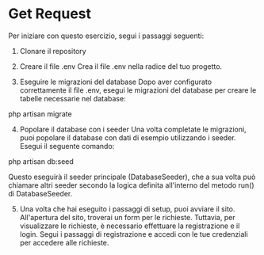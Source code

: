 # Get Request

Per iniziare con questo esercizio, segui i passaggi seguenti:

1. Clonare il repository

2. Creare il file .env
Crea il file .env nella radice del tuo progetto.

3. Eseguire le migrazioni del database
Dopo aver configurato correttamente il file .env, esegui le migrazioni del database per creare le tabelle necessarie nel database:

php artisan migrate

4. Popolare il database con i seeder
Una volta completate le migrazioni, puoi popolare il database con dati di esempio utilizzando i seeder. Esegui il seguente comando:

php artisan db:seed

Questo eseguirà il seeder principale (DatabaseSeeder), che a sua volta può chiamare altri seeder secondo la logica definita all'interno del metodo run() di DatabaseSeeder.

5. Una volta che hai eseguito i passaggi di setup, puoi avviare il sito. All'apertura del sito, troverai un form per le richieste. Tuttavia, per visualizzare le richieste, è necessario effettuare la registrazione e il login. Segui i passaggi di registrazione e accedi con le tue credenziali per accedere alle richieste.